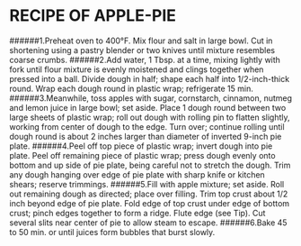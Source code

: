 # RECIPE OF APPLE-PIE
######1.Preheat oven to 400°F. Mix flour and salt in large bowl. Cut in shortening using a pastry blender or two knives until mixture resembles coarse crumbs.
######2.Add water, 1 Tbsp. at a time, mixing lightly with fork until flour mixture is evenly moistened and clings together when pressed into a ball. Divide dough in half; shape each half into 1/2-inch-thick round. Wrap each dough round in plastic wrap; refrigerate 15 min.
######3.Meanwhile, toss apples with sugar, cornstarch, cinnamon, nutmeg and lemon juice in large bowl; set aside. Place 1 dough round between two large sheets of plastic wrap; roll out dough with rolling pin to flatten slightly, working from center of dough to the edge. Turn over; continue rolling until dough round is about 2 inches larger than diameter of inverted 9-inch pie plate.
######4.Peel off top piece of plastic wrap; invert dough into pie plate. Peel off remaining piece of plastic wrap; press dough evenly onto bottom and up side of pie plate, being careful not to stretch the dough. Trim any dough hanging over edge of pie plate with sharp knife or kitchen shears; reserve trimmings.
######5.Fill with apple mixture; set aside. Roll out remaining dough as directed; place over filling. Trim top crust about 1/2 inch beyond edge of pie plate. Fold edge of top crust under edge of bottom crust; pinch edges together to form a ridge. Flute edge (see Tip). Cut several slits near center of pie to allow steam to escape.
######6.Bake 45 to 50 min. or until juices form bubbles that burst slowly.